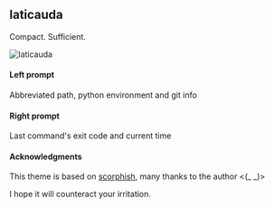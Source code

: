 ## laticauda

Compact. Sufficient.

![laticauda](http://images.hangame.co.jp/hangame/notices/2013fk/05/wkwk_oii60_130528_06.jpg)

#### Left prompt
Abbreviated path, python environment and git info

#### Right prompt
Last command's exit code and current time

#### Acknowledgments
This theme is based on [scorphish](https://github.com/oh-my-fish/theme-scorphish), many thanks to the author <(_ _)>

I hope it will counteract your irritation.
